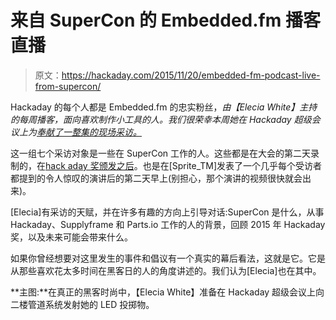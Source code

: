 # 来自 SuperCon 的 Embedded.fm 播客直播

> 原文：<https://hackaday.com/2015/11/20/embedded-fm-podcast-live-from-supercon/>

Hackaday 的每个人都是 Embedded.fm 的忠实粉丝，*由【Elecia White】主持的每周播客，面向喜欢制作小工具的人。我们很荣幸本周她在 Hackaday 超级会议上为[奉献了一整集的现场采访。](http://embedded.fm/episodes/126)*

这一组七个采访对象是一些在 SuperCon 工作的人。这些都是在大会的第二天录制的，在[hack aday 奖颁发之后](http://hackaday.com/2015/11/19/the-story-of-the-2015-hackaday-prize/)。也是在[Sprite_TM]发表了一个几乎每个受访者都提到的令人惊叹的演讲后的第二天早上(别担心，那个演讲的视频很快就会出来)。

[Elecia]有采访的天赋，并在许多有趣的方向上引导对话:SuperCon 是什么，从事 Hackaday、Supplyframe 和 Parts.io 工作的人的背景，回顾 2015 年 Hackaday 奖，以及未来可能会带来什么。

如果你曾经想要对这里发生的事件和倡议有一个真实的幕后看法，这就是它。它是从那些喜欢花太多时间在黑客日的人的角度讲述的。我们认为[Elecia]也在其中。

**主图:**在真正的黑客时尚中，【Elecia White】准备在 Hackaday 超级会议上向二楼管道系统发射她的 LED 投掷物。